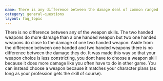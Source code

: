 ```yaml
---
name: There is any difference between the damage deal of common ranged weapons and Heavy Ammunitions? If not, what is the difference of this Unique ranged weapon in comparison of the common ones, the attack power perhaps? 
category: general-questions
layout: faq_topic
---
```

There is no difference between any of the weapon skills. The two handed weapons do more damage than a one handed weapon but two one handed weapons do close to the damage of one two handed weapon. Aside from the difference between one handed and two handed weapons there is no difference between the damage they do. It was made this way so that your weapon choice is less constricting, you dont have to choose a weapon skill because it does more damage like you often have to do in other game. You can instead choose a weapon because it matches your character plans (as long as your profession gets the skill of course).